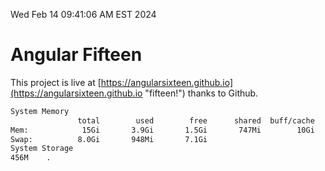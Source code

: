 Wed Feb 14 09:41:06 AM EST 2024

# Angular Fifteen


This project is live at [https://angularsixteen.github.io](https://angularsixteen.github.io "fifteen!") thanks to Github.

```bash
System Memory
               total        used        free      shared  buff/cache   available
Mem:            15Gi       3.9Gi       1.5Gi       747Mi        10Gi        11Gi
Swap:          8.0Gi       948Mi       7.1Gi
System Storage
456M	.
```
```bash
